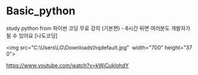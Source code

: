 # Basic_python

study python from 
파이썬 코딩 무료 강의 (기본편) - 6시간 뒤면 여러분도 개발자가 될 수 있어요 [나도코딩]

<img src="C:\Users\LG\Downloads\hqdefault.jpg"  width="700" height="370">

https://www.youtube.com/watch?v=kWiCuklohdY
